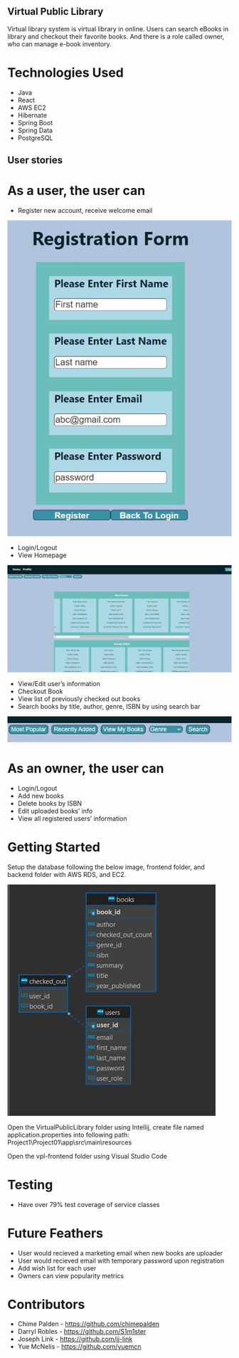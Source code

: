 ## Virtual Public Library
Virtual library system is virtual library in online. Users can search eBooks in library and checkout their favorite books. And there is a role called owner, who can manage e-book inventory.

# Technologies Used
- Java
- React
- AWS EC2
- Hibernate
- Spring Boot
- Spring Data
- PostgreSQL

## User stories

# As a user, the user can
- Register new account, receive welcome email

![alt text](registration_page_image.JPG)

- Login/Logout
- View Homepage

![alt text](home_page_image.JPG)


- View/Edit user’s information
- Checkout Book 
- View list of previously checked out books
- Search books by title, author, genre, ISBN by using search bar 

![alt text](search_bar_image.JPG)


# As an owner, the user can
- Login/Logout
- Add new books
- Delete books by ISBN
- Edit uploaded books’ info
- View all registered users’ information

# Getting Started
Setup the database following the below image, frontend folder, and backend folder with AWS RDS, and EC2.

![alt text](ER%20Diagram.JPG)

Open the VirtualPublicLibrary folder using Intellij, create file named application.properties into following path: Project1\Project01\app\src\main\resources

Open the vpl-frontend folder using Visual Studio Code


# Testing
- Have over 79% test coverage of service classes


# Future Feathers
- User would recieved a marketing email when new books are uploader
- User would recieved email with temporary password upon registration
- Add wish list for each user
- Owners can view popularity metrics


# Contributors
- Chime Palden - https://github.com/chimepalden
- Darryl Robles - https://github.com/S1m1ster 
- Joseph Link - https://github.com/jj-link
- Yue McNelis - https://github.com/yuemcn


